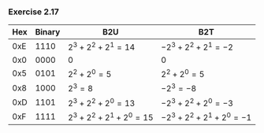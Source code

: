 ### Exercise 2.17
| Hex       | Binary     | B2U                             | B2T                                |
| --------- | ---------- | ------------------------------- | ---------------------------------- |
| 0xE       | 1110       | $2^3 + 2^2 + 2^1       = 14$    | $-2^3 + 2^2 + 2^1       = -2$      |
| 0x0       | 0000       |                          0      |                           0        |
| 0x5       | 0101       | $2^2 + 2^0             =  5$    | $2^2 + 2^0              =  5$      |
| 0x8       | 1000       | $2^3                   =  8$    | $-2^3                   = -8$      |
| 0xD       | 1101       | $2^3 + 2^2 + 2^0       = 13$    | $-2^3 + 2^2 + 2^0       = -3$      |
| 0xF       | 1111       | $2^3 + 2^2 + 2^1 + 2^0 = 15$    | $-2^3 + 2^2 + 2^1 + 2^0 = -1$      |
